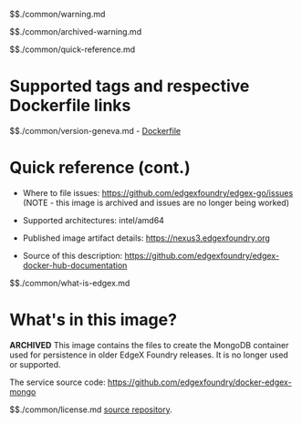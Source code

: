 $$./common/warning.md

$$./common/archived-warning.md

$$./common/quick-reference.md

# Supported tags and respective Dockerfile links

$$./common/version-geneva.md
        - [Dockerfile](https://github.com/edgexfoundry/docker-edgex-mongo/blob/master/cmd/Dockerfile)

# Quick reference (cont.)

- Where to file issues: https://github.com/edgexfoundry/edgex-go/issues (NOTE - this image is archived and issues are no longer being worked)

- Supported architectures: intel/amd64

- Published image artifact details: https://nexus3.edgexfoundry.org

- Source of this description: https://github.com/edgexfoundry/edgex-docker-hub-documentation

$$./common/what-is-edgex.md

# What's in this image?

**ARCHIVED**
This image contains the files to create the MongoDB container used for persistence in older EdgeX Foundry releases.  It is no longer used or supported.

The service source code: https://github.com/edgexfoundry/docker-edgex-mongo

$$./common/license.md
[source repository](https://github.com/edgexfoundry/docker-edgex-mongo/blob/master/cmd/Attribution.txt).
